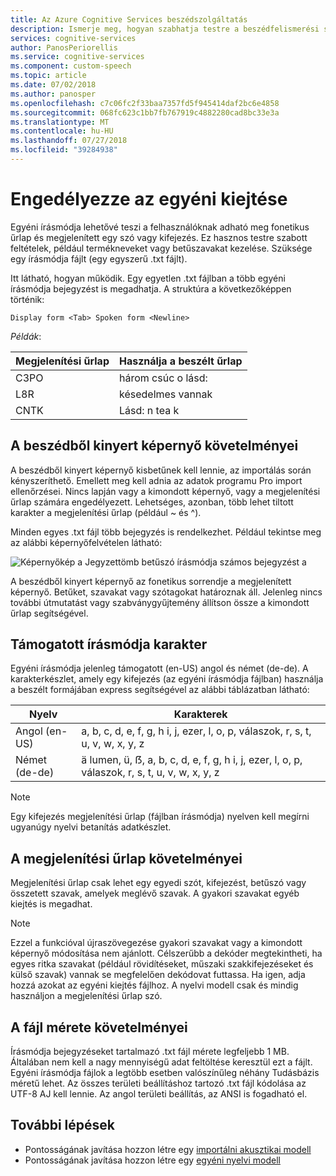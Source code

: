 ```yaml
---
title: Az Azure Cognitive Services beszédszolgáltatás
description: Ismerje meg, hogyan szabhatja testre a beszédfelismerési szolgáltatás Cognitive Services szolgáltatással írásmódja.
services: cognitive-services
author: PanosPeriorellis
ms.service: cognitive-services
ms.component: custom-speech
ms.topic: article
ms.date: 07/02/2018
ms.author: panosper
ms.openlocfilehash: c7c06fc2f33baa7357fd5f945414daf2bc6e4858
ms.sourcegitcommit: 068fc623c1bb7fb767919c4882280cad8bc33e3a
ms.translationtype: MT
ms.contentlocale: hu-HU
ms.lasthandoff: 07/27/2018
ms.locfileid: "39284938"
---
```

# <a name="enable-custom-pronunciation"></a>Engedélyezze az egyéni kiejtése
Egyéni írásmódja lehetővé teszi a felhasználóknak adható meg fonetikus űrlap és megjelenített egy szó vagy kifejezés. Ez hasznos testre szabott feltételek, például termékneveket vagy betűszavakat kezelése. Szüksége egy írásmódja fájlt (egy egyszerű .txt fájlt).

Itt látható, hogyan működik. Egy egyetlen .txt fájlban a több egyéni írásmódja bejegyzést is megadhatja. A struktúra a következőképpen történik:

```
Display form <Tab> Spoken form <Newline>
```

*Példák*:

| Megjelenítési űrlap | Használja a beszélt űrlap |
|----------|-------|
| C3PO | három csúc o lásd: |
| L8R | késedelmes vannak |
| CNTK | Lásd: n tea k|

## <a name="requirements-for-the-spoken-form"></a>A beszédből kinyert képernyő követelményei
A beszédből kinyert képernyő kisbetűnek kell lennie, az importálás során kényszeríthető. Emellett meg kell adnia az adatok programu Pro import ellenőrzései. Nincs lapján vagy a kimondott képernyő, vagy a megjelenítési űrlap számára engedélyezett. Lehetséges, azonban, több lehet tiltott karakter a megjelenítési űrlap (például ~ és ^).

Minden egyes .txt fájl több bejegyzés is rendelkezhet. Például tekintse meg az alábbi képernyőfelvételen látható:

![Képernyőkép a Jegyzettömb betűszó írásmódja számos bejegyzést a](media/stt/custom-speech-pronunciation-file.png)

A beszédből kinyert képernyő az fonetikus sorrendje a megjelenített képernyő. Betűket, szavakat vagy szótagokat határoznak áll. Jelenleg nincs további útmutatást vagy szabványgyűjtemény állítson össze a kimondott űrlap segítségével. 

## <a name="supported-pronunciation-characters"></a>Támogatott írásmódja karakter
Egyéni írásmódja jelenleg támogatott (en-US) angol és német (de-de). A karakterkészlet, amely egy kifejezés (az egyéni írásmódja fájlban) használja a beszélt formájában express segítségével az alábbi táblázatban látható: 

| Nyelv | Karakterek |
|---------- |----------|
| Angol (en-US) | a, b, c, d, e, f, g, h i, j, ezer, l, o, p, válaszok, r, s, t, u, v, w, x, y, z |
| Német (de-de) | ä lumen, ü, ẞ, a, b, c, d, e, f, g, h i, j, ezer, l, o, p, válaszok, r, s, t, u, v, w, x, y, z |

> [!NOTE]
> Egy kifejezés megjelenítési űrlap (fájlban írásmódja) nyelven kell megírni ugyanúgy nyelvi betanítás adatkészlet.

## <a name="requirements-for-the-display-form"></a>A megjelenítési űrlap követelményei
Megjelenítési űrlap csak lehet egy egyedi szót, kifejezést, betűszó vagy összetett szavak, amelyek meglévő szavak. A gyakori szavakat egyéb kiejtés is megadhat. 

>[!NOTE]
>Ezzel a funkcióval újraszövegezése gyakori szavakat vagy a kimondott képernyő módosítása nem ajánlott. Célszerűbb a dekóder megtekintheti, ha egyes ritka szavakat (például rövidítéseket, műszaki szakkifejezéseket és külső szavak) vannak se megfelelően dekódovat futtassa. Ha igen, adja hozzá azokat az egyéni kiejtés fájlhoz. A nyelvi modell csak és mindig használjon a megjelenítési űrlap szó. 

## <a name="requirements-for-the-file-size"></a>A fájl mérete követelményei
Írásmódja bejegyzéseket tartalmazó .txt fájl mérete legfeljebb 1 MB. Általában nem kell a nagy mennyiségű adat feltöltése keresztül ezt a fájlt. Egyéni írásmódja fájlok a legtöbb esetben valószínűleg néhány Tudásbázis méretű lehet. Az összes területi beállításhoz tartozó .txt fájl kódolása az UTF-8 AJ kell lennie. Az angol területi beállítás, az ANSI is fogadható el.

## <a name="next-steps"></a>További lépések
* Pontosságának javítása hozzon létre egy [importálni akusztikai modell](how-to-customize-acoustic-models.md)
* Pontosságának javítása hozzon létre egy [egyéni nyelvi modell](how-to-customize-language-model.md)
